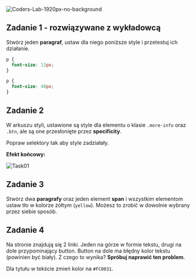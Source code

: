 ![Coders-Lab-1920px-no-background](https://user-images.githubusercontent.com/152855/73064373-5ed69780-3ea1-11ea-8a71-3d370a5e7dd8.png)


## Zadanie 1 - rozwiązywane z wykładowcą

Stwórz jeden **paragraf**, ustaw dla niego poniższe style i przetestuj ich działanie.

```css
p {
  font-size: 12px;
}

p {
  font-size: 40px;
}
```


## Zadanie 2

W arkuszu styli, ustawione są style dla elementu o klasie `.more-info` oraz `.btn`, ale są one przesłonięte przez **specificity**.

Popraw selektory tak aby style zadziałały.

**Efekt końcowy:**

![Task01](images/task01.png)



## Zadanie 3

Stwórz dwa **paragrafy** oraz jeden element **span** i wszystkim elementom ustaw tło w kolorze żółtym (```yellow```). Możesz to zrobić w dowolnie wybrany przez siebie sposób.


## Zadanie 4

Na stronie znajdują się 2 linki. Jeden na górze w formie tekstu, drugi na dole przypominający button. Button na dole ma błędny kolor tekstu (powinien być biały). Z czego to wynika? **Spróbuj naprawić ten problem**.

Dla tytułu w tekście zmień kolor na `#FC0031`.

